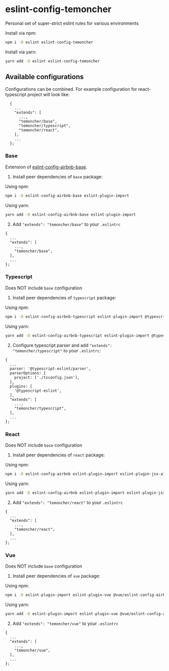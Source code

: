 # eslint-config-temoncher

Personal set of super-strict eslint rules for various environments

Install via npm:

```sh
npm i -D eslint eslint-config-temoncher
```

Install via yarn:

```sh
yarn add -D eslint eslint-config-temoncher
```

## Available configurations

Configurations can be combined. For example configuration for react-typescript project will look like:

```
  {
    ...
    "extends": [
      ...,
      "temoncher/base",
      "temoncher/typescript",
      "temoncher/react",
    ],
    ...
  };
```

### Base

Extension of [eslint-config-airbnb-base](https://npmjs.com/eslint-config-airbnb-base).

1. Install peer dependencies of `base` package:

Using npm:

```sh
npm i -D eslint-config-airbnb-base eslint-plugin-import
```

Using yarn:

```sh
yarn add -D eslint-config-airbnb-base eslint-plugin-import
```

2. Add `"extends": "temoncher/base"` to your `.eslintrc`

```
{
  ...
  "extends": [
    ...,
    "temoncher/base",
  ],
  ...
};
```

### Typescript

Does NOT include `base` configuration

1. Install peer dependencies of `typescript` package:

Using npm:

```sh
npm i -D eslint-config-airbnb-typescript eslint-plugin-import @typescript-eslint/eslint-plugin @typescript-eslint/parser
```

Using yarn:

```sh
yarn add -D eslint-config-airbnb-typescript eslint-plugin-import @typescript-eslint/eslint-plugin @typescript-eslint/parser
```

2. Configure typescript parser and add `"extends": "temoncher/typescript"` to your `.eslintrc`:

```
{
  ...
  parser: '@typescript-eslint/parser',
  parserOptions: {
    project: ['./tsconfig.json'],
  },
  plugins: [
    '@typescript-eslint',
  ],
  "extends": [
    ...,
    "temoncher/typescript",
  ],
  ...
};
```

### React

Does NOT include `base` configuration

1. Install peer dependencies of `react` package:

Using npm:

```sh
npm i -D eslint-config-airbnb eslint-plugin-import eslint-plugin-jsx-a11y eslint-plugin-react eslint-plugin-react-hooks
```

Using yarn:

```sh
yarn add -D eslint-config-airbnb eslint-plugin-import eslint-plugin-jsx-a11y eslint-plugin-react eslint-plugin-react-hooks
```

2. Add `"extends": "temoncher/react"` to your `.eslintrc`

```
{
  ...
  "extends": [
    ...,
    "temoncher/react",
  ],
  ...
};
```

### Vue

Does NOT include `base` configuration

1. Install peer dependencies of `vue` package:

Using npm:

```sh
npm i -D eslint-plugin-import eslint-plugin-vue @vue/eslint-config-airbnb
```

Using yarn:

```sh
yarn add -D eslint-plugin-import eslint-plugin-vue @vue/eslint-config-airbnb
```

2. Add `"extends": "temoncher/vue"` to your `.eslintrc`

```
{
  ...
  "extends": [
    ...,
    "temoncher/vue",
  ],
  ...
};
```
